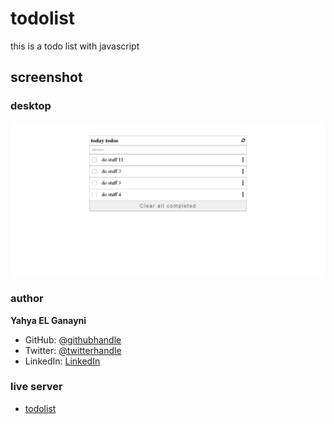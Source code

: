 # todolist

this is a todo list with javascript

## screenshot

### desktop

![desktop](./img/website-img.png)

### author

**Yahya EL Ganayni**

- GitHub: [@githubhandle](https://github.com/yahyaelganyni1)
- Twitter: [@twitterhandle](https://twitter.com/@crazy20046)
- LinkedIn: [LinkedIn](https://www.linkedin.com/in/yahya-el-ganayni-a456115b/)

### live server

- [todolist](https://yahyaelganyni1.github.io/todolist/)
